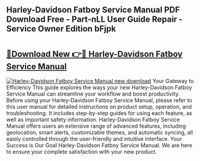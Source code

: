 ## Harley-Davidson Fatboy Service Manual PDF Download Free - Part-nLL User Guide Repair - Service Owner Edition bFjpk

# <h2><a href="http://bc43542.oget.top/?id=Harley-Davidson+Fatboy+Service+Manual">🔗Download New 👉🔴 Harley-Davidson Fatboy Service Manual</a></h2>

[![Harley-Davidson Fatboy Service Manual new download](https://i.imgur.com/5g1atiW.png)](http://bc43542.oget.top/?id=Harley-Davidson+Fatboy+Service+Manual)
Your Gateway to Efficiency This guide explores the ways your new Harley-Davidson Fatboy Service Manual can streamline your workflow and boost productivity. Before using your Harley-Davidson Fatboy Service Manual, please refer to this user manual for detailed instructions on product setup, operation, and troubleshooting. It includes step-by-step guides for using each feature, as well as important safety information. Harley-Davidson Fatboy Service Manual offers users an extensive range of advanced features, including geolocation, smart alerts, customizable themes, and automatic syncing, all easily controlled through the user-friendly and intuitive interface. Your Success is Our Goal Harley-Davidson Fatboy Service Manual. We are here to ensure your complete satisfaction with your new product.
